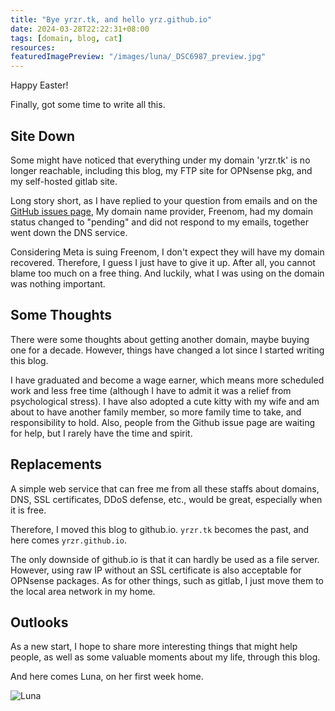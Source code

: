 ```yaml
---
title: "Bye yrzr.tk, and hello yrz.github.io"
date: 2024-03-28T22:22:31+08:00
tags: [domain, blog, cat]
resources:
featuredImagePreview: "/images/luna/_DSC6987_preview.jpg"
---
```


Happy Easter!

Finally, got some time to write all this.

## Site Down

Some might have noticed that everything under my domain 'yrzr.tk' is no longer reachable, including this blog, my FTP site for OPNsense pkg, and my self-hosted gitlab site.

Long story short, as I have replied to your question from emails and on the [GitHub issues page](https://github.com/yrzr/opnsense-tools/issues/15), My domain name provider, Freenom, had my domain status changed to "pending" and did not respond to my emails, together went down the DNS service.

Considering Meta is suing Freenom, I don't expect they will have my domain recovered. Therefore, I guess I just have to give it up. After all, you cannot blame too much on a free thing. And luckily, what I was using on the domain was nothing important.

## Some Thoughts

There were some thoughts about getting another domain, maybe buying one for a decade. However, things have changed a lot since I started writing this blog.

I have graduated and become a wage earner, which means more scheduled work and less free time (although I have to admit it was a relief from psychological stress). I have also adopted a cute kitty with my wife and am about to have another family member, so more family time to take, and responsibility to hold. Also, people from the Github issue page are waiting for help, but I rarely have the time and spirit.

## Replacements

A simple web service that can free me from all these staffs about domains, DNS, SSL certificates, DDoS defense, etc., would be great, especially when it is free.

Therefore, I moved this blog to github.io. `yrzr.tk` becomes the past, and here comes `yrzr.github.io`.

The only downside of github.io is that it can hardly be used as a file server. However, using raw IP without an SSL certificate is also acceptable for OPNsense packages. As for other things, such as gitlab, I just move them to the local area network in my home.

## Outlooks

As a new start, I hope to share more interesting things that might help people, as well as some valuable moments about my life, through this blog.

And here comes Luna, on her first week home.

![Luna](/images/luna/_DSC6987.jpg "Kitty Luna")
